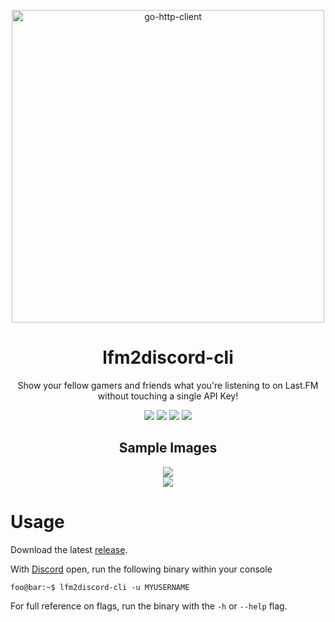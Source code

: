 <p align="center">
	<a href="https://last.fm/"><img alt="go-http-client" src="https://www.last.fm/static/images/lastfm_logo_facebook.15d8133be114.png" width="500"></a>
</p>

<h1 align="center">
  lfm2discord-cli
</h1>

<p align="center">
  Show your fellow gamers and friends what you're listening to on Last.FM without touching a single API Key!
</p>

<p align="center">
  <img src="https://img.shields.io/github/go-mod/go-version/lfm2discord/lfm2discord-cli">
  <img src="https://img.shields.io/github/workflow/status/lfm2discord/lfm2discord-cli/Go">
	<img src="https://img.shields.io/badge/Platforms-Windows%2C%20MacOS%2C%20Linux-orange">
  <img src="https://img.shields.io/github/license/lfm2discord/lfm2discord-cli">
</p>

<h2 align="center">
  Sample Images
</h2>
<p align="center">
  <img src="https://raw.githubusercontent.com/lfm2discord/lfm2discord-cli/master/github-assets/screenshot-1.png"><br>
  <img src="https://raw.githubusercontent.com/lfm2discord/lfm2discord-cli/master/github-assets/screenshot-2.png">
</p>

# Usage
Download the latest [release](https://github.com/lfm2discord/lfm2discord-cli/releases).

With [Discord](https://discord.com/) open, run the following binary within your console
```console
foo@bar:~$ lfm2discord-cli -u MYUSERNAME
```
For full reference on flags, run the binary with the `-h` or `--help` flag.


